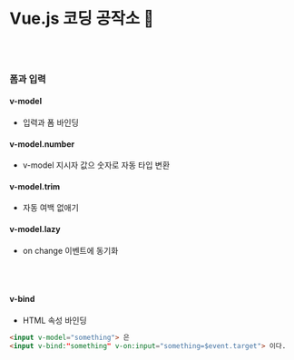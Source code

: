 # Vue.js 코딩 공작소 🚀

<br>
<br>

### 폼과 입력

#### v-model
- 입력과 폼 바인딩

#### v-model.number
- v-model 지시자 값으 숫자로 자동 타입 변환

#### v-model.trim
- 자동 여백 없애기

#### v-model.lazy
- on change 이벤트에 동기화

<br>
<br>

#### v-bind
- HTML 속성 바인딩

```HTML
<input v-model="something"> 은
<input v-bind:"something" v-on:input="something=$event.target"> 이다.
```